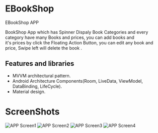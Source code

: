 # EBookShop
EBookShop APP

BookShop App which has Spinner Dispaly Book Categories and every category have many Books and prices, you can add books and <br/>
it's prices by click the Floating Action Button, you can edit any book and price, Swipe left will delete the book .

## Features and libraries<br/>
   - MVVM architectural pattern.<br/>
   - Android Architecture Components(Room, LiveData, ViewModel, DataBinding, LifeCycle).<br/>
   - Material design.<br/>
   
   # ScreenShots <br/>
![APP Screen1](https://user-images.githubusercontent.com/11637355/80854120-e0268e80-8c35-11ea-9ae0-0d8d7ea1e42d.png)
![APP Screen2](https://user-images.githubusercontent.com/11637355/80854207-75298780-8c36-11ea-84bf-74ab388f17a2.png)
![APP Screen3](https://user-images.githubusercontent.com/11637355/80854209-76f34b00-8c36-11ea-9ccc-96b5caf4a46a.png)
![APP Screen4](https://user-images.githubusercontent.com/11637355/80854211-79ee3b80-8c36-11ea-918a-386e5aae77b9.png)

